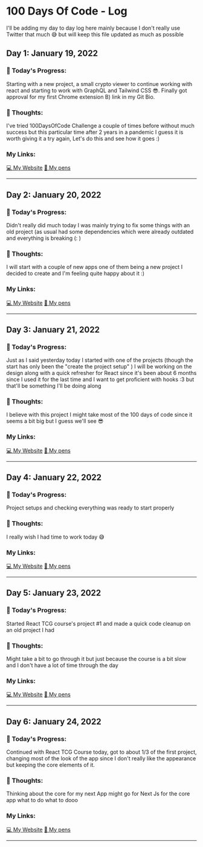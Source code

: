 # 100 Days Of Code - Log
I'll be adding my day to day log here mainly because I don't really use Twitter that much 😅 but will keep this file updated as much as possible 

## Day 1: January 19, 2022

### 📅 Today's Progress:
Starting with a new project, a small crypto viewer to continue working with react and starting to work with GraphQL and Tailwind CSS 😎.
Finally got approval for my first Chrome extension B) link in my Git Bio.

### 🤔 Thoughts:
I've tried 100DaysOfCode Challenge a couple of times before without much success but this particular time after 2 years in a pandemic I guess it is worth giving it a try again, Let's do this and see how it goes :)

### My Links:
[💻 My Website](https://www.thecoderaccoons.com/)
[🧰 My pens](https://codepen.io/dashboard/)
___


## Day 2: January 20, 2022

### 📅 Today's Progress:
Didn't really did much today I was mainly trying to fix some things with an old project (as usual had some dependencies which were already outdated and everything is breaking (: )

### 🤔 Thoughts:
I will start with a couple of new apps one of them being a new project I decided to create and I'm feeling quite happy about it :)

### My Links:
[💻 My Website](https://www.thecoderaccoons.com/)
[🧰 My pens](https://codepen.io/dashboard/)
___


## Day 3: January 21, 2022

### 📅 Today's Progress:
Just as I said yesterday today I started with one of the projects (though the start has only been the "create the project setup" ) I will be working on the design along with a quick refresher for React since it's been about 6 months since I used it for the last time and I want to get proficient with hooks :3 but that'll be something I'll be doing along

### 🤔 Thoughts:
I believe with this project I might take most of the 100 days of code since it seems a bit big but I guess we'll see 😎

### My Links:
[💻 My Website](https://www.thecoderaccoons.com/)
[🧰 My pens](https://codepen.io/dashboard/)
___

## Day 4: January 22, 2022

### 📅 Today's Progress:
Project setups and checking everything was ready to start properly

### 🤔 Thoughts:
I really wish I had time to work today 😅

### My Links:
[💻 My Website](https://www.thecoderaccoons.com/)
[🧰 My pens](https://codepen.io/dashboard/)

___
## Day 5: January 23, 2022

### 📅 Today's Progress:
Started React TCG course's project #1 and made a quick code cleanup on an old project I had

### 🤔 Thoughts:
Might take a bit to go through it but just because the course is a bit slow and I don't have a lot of time through the day

### My Links:
[💻 My Website](https://www.thecoderaccoons.com/)
[🧰 My pens](https://codepen.io/dashboard/)
___

## Day 6: January 24, 2022

### 📅 Today's Progress:
Continued with React TCG Course today, got to about 1/3 of the first project, changing most of the look of the app since I don't really like the appearance but keeping the core elements of it.

### 🤔 Thoughts:
Thinking about the core for my next App might go for Next Js for the core app what to do what to dooo

### My Links:
[💻 My Website](https://www.thecoderaccoons.com/)
[🧰 My pens](https://codepen.io/dashboard/)
___